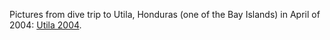Pictures from dive trip to Utila, Honduras (one of the Bay Islands) in April of 2004: [Utila 2004](/galleries/Utila%202004/index.html).
